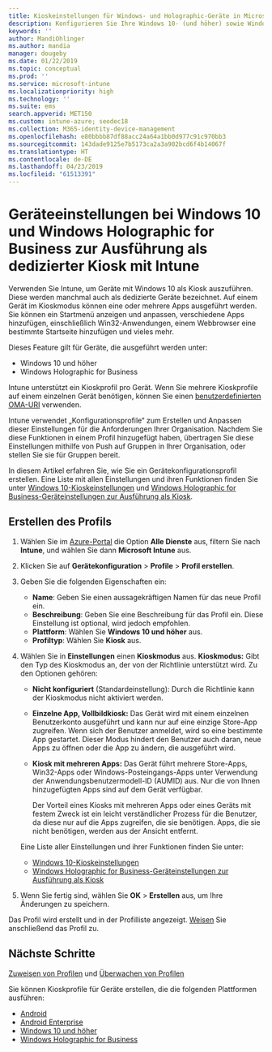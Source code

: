 ```yaml
---
title: Kioskeinstellungen für Windows- und Holographic-Geräte in Microsoft Intune – Azure | Microsoft-Dokumentation
description: Konfigurieren Sie Ihre Windows 10- (und höher) sowie Windows Holographic for Business-Geräte als Kiosks mit einer App oder mehreren Apps, und passen Sie das Startmenü an, fügen Sie Apps hinzu, zeigen Sie die Taskleiste an und konfigurieren Sie einen Webbrowser in Microsoft Intune.
keywords: ''
author: MandiOhlinger
ms.author: mandia
manager: dougeby
ms.date: 01/22/2019
ms.topic: conceptual
ms.prod: ''
ms.service: microsoft-intune
ms.localizationpriority: high
ms.technology: ''
ms.suite: ems
search.appverid: MET150
ms.custom: intune-azure; seodec18
ms.collection: M365-identity-device-management
ms.openlocfilehash: e80bbbb87df88acc24a64a1bb0d977c91c970bb3
ms.sourcegitcommit: 143dade9125e7b5173ca2a3a902bcd6f4b14067f
ms.translationtype: HT
ms.contentlocale: de-DE
ms.lasthandoff: 04/23/2019
ms.locfileid: "61513391"
---
```

# <a name="windows-10-and-windows-holographic-for-business-device-settings-to-run-as-a-dedicated-kiosk-using-intune"></a>Geräteeinstellungen bei Windows 10 und Windows Holographic for Business zur Ausführung als dedizierter Kiosk mit Intune

Verwenden Sie Intune, um Geräte mit Windows 10 als Kiosk auszuführen. Diese werden manchmal auch als dedizierte Geräte bezeichnet. Auf einem Gerät im Kioskmodus können eine oder mehrere Apps ausgeführt werden. Sie können ein Startmenü anzeigen und anpassen, verschiedene Apps hinzufügen, einschließlich Win32-Anwendungen, einem Webbrowser eine bestimmte Startseite hinzufügen und vieles mehr. 

Dieses Feature gilt für Geräte, die ausgeführt werden unter:

- Windows 10 und höher
- Windows Holographic for Business

Intune unterstützt ein Kioskprofil pro Gerät. Wenn Sie mehrere Kioskprofile auf einem einzelnen Gerät benötigen, können Sie einen [benutzerdefinierten OMA-URI](custom-settings-windows-10.md) verwenden.

Intune verwendet „Konfigurationsprofile“ zum Erstellen und Anpassen dieser Einstellungen für die Anforderungen Ihrer Organisation. Nachdem Sie diese Funktionen in einem Profil hinzugefügt haben, übertragen Sie diese Einstellungen mithilfe von Push auf Gruppen in Ihrer Organisation, oder stellen Sie sie für Gruppen bereit.

In diesem Artikel erfahren Sie, wie Sie ein Gerätekonfigurationsprofil erstellen. Eine Liste mit allen Einstellungen und ihren Funktionen finden Sie unter [Windows 10-Kioskeinstellungen](kiosk-settings-windows.md) und [Windows Holographic for Business-Geräteinstellungen zur Ausführung als Kiosk](kiosk-settings-holographic.md).

## <a name="create-the-profile"></a>Erstellen des Profils

1. Wählen Sie im [Azure-Portal](https://portal.azure.com) die Option **Alle Dienste** aus, filtern Sie nach **Intune**, und wählen Sie dann **Microsoft Intune** aus.
2. Klicken Sie auf **Gerätekonfiguration** > **Profile** > **Profil erstellen**.
3. Geben Sie die folgenden Eigenschaften ein:

   - **Name**: Geben Sie einen aussagekräftigen Namen für das neue Profil ein.
   - **Beschreibung**: Geben Sie eine Beschreibung für das Profil ein. Diese Einstellung ist optional, wird jedoch empfohlen.
   - **Plattform**: Wählen Sie **Windows 10 und höher** aus.
   - **Profiltyp**: Wählen Sie **Kiosk** aus.

4. Wählen Sie in **Einstellungen** einen **Kioskmodus** aus. **Kioskmodus:** Gibt den Typ des Kioskmodus an, der von der Richtlinie unterstützt wird. Zu den Optionen gehören:

    - **Nicht konfiguriert** (Standardeinstellung): Durch die Richtlinie kann der Kioskmodus nicht aktiviert werden.
    - **Einzelne App, Vollbildkiosk:** Das Gerät wird mit einem einzelnen Benutzerkonto ausgeführt und kann nur auf eine einzige Store-App zugreifen. Wenn sich der Benutzer anmeldet, wird so eine bestimmte App gestartet. Dieser Modus hindert den Benutzer auch daran, neue Apps zu öffnen oder die App zu ändern, die ausgeführt wird.
    - **Kiosk mit mehreren Apps:** Das Gerät führt mehrere Store-Apps, Win32-Apps oder Windows-Posteingangs-Apps unter Verwendung der Anwendungsbenutzermodell-ID (AUMID) aus. Nur die von Ihnen hinzugefügten Apps sind auf dem Gerät verfügbar.

        Der Vorteil eines Kiosks mit mehreren Apps oder eines Geräts mit festem Zweck ist ein leicht verständlicher Prozess für die Benutzer, da diese nur auf die Apps zugreifen, die sie benötigen. Apps, die sie nicht benötigen, werden aus der Ansicht entfernt.

    Eine Liste aller Einstellungen und ihrer Funktionen finden Sie unter:
      - [Windows 10-Kioskeinstellungen](kiosk-settings-windows.md)
      - [Windows Holographic for Business-Geräteinstellungen zur Ausführung als Kiosk](kiosk-settings-holographic.md)

5. Wenn Sie fertig sind, wählen Sie **OK** > **Erstellen** aus, um Ihre Änderungen zu speichern. 

Das Profil wird erstellt und in der Profilliste angezeigt. [Weisen](device-profile-assign.md) Sie anschließend das Profil zu.

## <a name="next-steps"></a>Nächste Schritte

[Zuweisen von Profilen](device-profile-assign.md) und [Überwachen von Profilen](device-profile-monitor.md)

Sie können Kioskprofile für Geräte erstellen, die die folgenden Plattformen ausführen:
- [Android](device-restrictions-android.md#kiosk)
- [Android Enterprise](device-restrictions-android-for-work.md#dedicated-device-settings)
- [Windows 10 und höher](kiosk-settings-windows.md)
- [Windows Holographic for Business](kiosk-settings-holographic.md)
